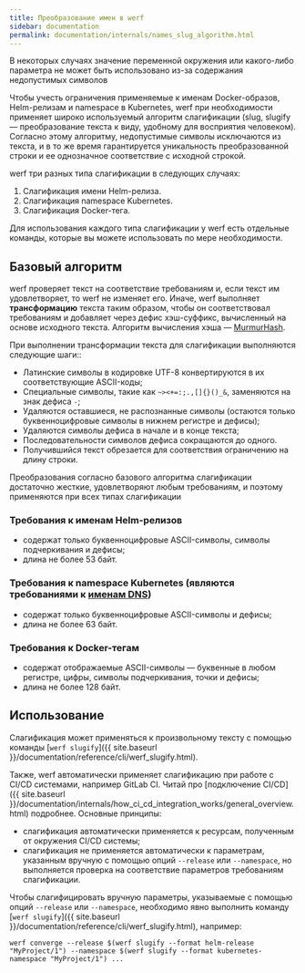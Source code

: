 ```yaml
---
title: Преобразование имен в werf
sidebar: documentation
permalink: documentation/internals/names_slug_algorithm.html
---
```


В некоторых случаях значение переменной окружения или какого-либо параметра не может быть использовано из-за содержания недопустимых символов

Чтобы учесть ограничения применяемые к именам Docker-образов, Helm-релизам и namespace в Kubernetes, werf при необходимости применяет широко используемый алгоритм слагификации (slug, slugify — преобразование текста к виду, удобному для восприятия человеком). Согласно этому алгоритму, недопустимые символы исключаются из текста, и в то же время гарантируется уникальность преобразованной строки и ее однозначное соответствие с исходной строкой.

werf три разных типа слагификации в следующих случаях:

1. Слагификация имени Helm-релиза.
2. Слагификация namespace Kubernetes.
3. Слагификация Docker-тега.

Для использования каждого типа слагификации у werf есть отдельные команды, которые вы можете использовать по мере необходимости.

## Базовый алгоритм

werf проверяет текст на соответствие требованиям и, если текст им удовлетворяет, то werf не изменяет его. 
Иначе, werf выполняет **трансформацию** текста таким образом, чтобы он соответствовал требованиям и добавляет через дефис хэш-суффикс, вычисленный на основе исходного текста. 
Алгоритм вычисления хэша — [MurmurHash](https://en.wikipedia.org/wiki/MurmurHash).

При выполнении трансформации текста для слагификации выполняются следующие шаги::
* Латинские символы в кодировке UTF-8 конвертируются в их соответствующие ASCII-коды;
* Специальные символы, такие как `~><+=:;.,[]{}()_&`, заменяются на знак дефиса `-`;
* Удаляются оставшиеся, не распознанные символы (остаются только буквенноцифровые символы в нижнем регистре и дефисы);
* Удаляются символы дефиса в начале и в конце текста;
* Последовательности символов дефиса сокращаются до одного.
* Получившийся текст обрезается для соответствия ограничению на длину строки.

Преобразования согласно базового алгоритма слагификации достаточно жесткие, удовлетворяют любым требованиям, и поэтому применяются при всех типах слагификации

### Требования к именам Helm-релизов
* содержат только буквенноцифровые ASCII-символы, символы подчеркивания и дефисы;
* длина не более 53 байт.

### Требования к namespace Kubernetes (являются требованиями к [именам DNS](https://www.ietf.org/rfc/rfc1035.txt))
* содержат только буквенноцифровые ASCII-символы и дефисы;
* длина не более 63 байт.

### Требования к Docker-тегам
* содержат отображаемые ASCII-символы — буквенные в любом регистре, цифры, символы подчеркивания, точки и дефисы;
* длина не более 128 байт.

## Использование

Слагификация может применяться к произвольному тексту с помощью команды [`werf slugify`]({{ site.baseurl }}/documentation/reference/cli/werf_slugify.html).

Также, werf автоматически применяет слагификацию при работе с CI/CD системами, например GitLab CI. Читай про [подключение CI/CD]({{ site.baseurl }}/documentation/internals/how_ci_cd_integration_works/general_overview.html) подробнее. Основные принципы:
 * слагификация автоматически применяется к ресурсам, полученным от окружения CI/CD системы;
 * слагификация не применяется автоматически к параметрам, указанным вручную с помощью опций `--release` или `--namespace`, но выполняется проверка на соответствие параметров требованиям слагификации.

Чтобы слагифицировать вручную параметры, указываемые с помощью опций `--release` или `--namespace`, необходимо явно выполнить команду [`werf slugify`]({{ site.baseurl }}/documentation/reference/cli/werf_slugify.html), например:

```shell
werf converge --release $(werf slugify --format helm-release "MyProject/1") --namespace $(werf slugify --format kubernetes-namespace "MyProject/1") ...
```
